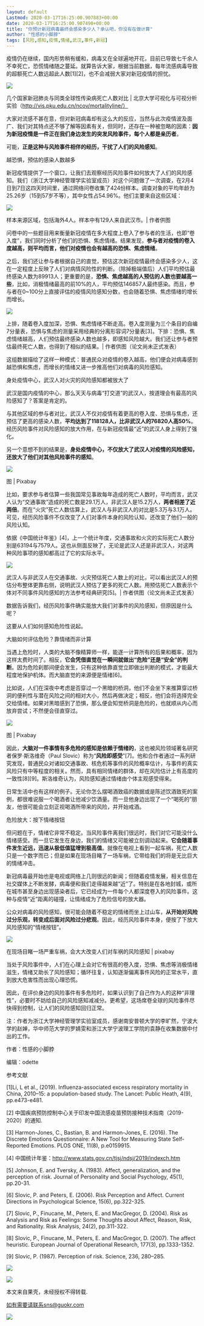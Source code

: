 ```yaml
---
layout: default
Lastmod: 2020-03-17T16:25:00.907883+00:00
date: 2020-03-17T16:25:00.907490+00:00
title: "你预计新冠病毒最终会感染多少人？承认吧，你没有在做计算"
author: "性感的小脚脖"
tags: [风险,感知,疫情,情绪,武汉,事件,新冠]
---
```


疫情仍在继续，国内形势稍有缓和，病毒又在全球遍地开花，目前已导致七千余人不幸死亡，恐慌情绪随之蔓延。就算告诉大家，根据当前数据，每年流感病毒导致的超额死亡人数远超此人数\[1\]\[2\]，也不会减弱大家对新冠疫情的担忧。

![](https://images.weserv.nl/?url=https%3A//mmbiz.qpic.cn/mmbiz_jpg/icZklJrRfHgCiaZ6wqcz1hKyOUxAo3gKtoOLzEftElKbBjmRm84noibFzl7TvzIEsg8heJvlejkWIeRHAkzgYODGA/640%3Fwx_fmt%3Djpeg)

几个国家新冠肺炎与同类全球性传染病死亡人数对比 | 北京大学可视化与可视分析实验（http://vis.pku.edu.cn/ncov/mortalityline/）

大家对流感不甚在意，但对新冠病毒却有这么大的反应，当然与此次疫情波及面广、我们对其特点还不够了解等因素有关，但同时，还存在一种被忽略的因素：**因为新冠疫情是一件正在我们身边发生的突发风险事件，每个人都是亲历者**。

可能，**正是这种与风险事件相伴的经历，干扰了人们的风险感知**。

越恐惧，预估的感染人数越多

新冠疫情提供了一个窗口，让我们去观察经历风险事件如何放大了人们的风险感知。我们（浙江大学神经管理学实验室成员）对这个问题做了一次调查，在2月4日到7日这四天时间里，通过网络问卷收集了424份样本。调查对象的平均年龄为25.26岁（15到57岁不等），其中女性占54.96%。他们主要来自这些区域：

![](https://images.weserv.nl/?url=https%3A//mmbiz.qpic.cn/mmbiz_png/icZklJrRfHgCiaZ6wqcz1hKyOUxAo3gKto80yIutK2iakzfV0Vzq78kQpMtGibuRgjiapK5AyL59UdahTaqh3fysZiag/640%3Fwx_fmt%3Dpng)

样本来源区域，包括海外4人。样本中有129人来自武汉市。| 作者供图

问卷中的一些题目用来衡量新冠疫情在多大程度上卷入了参与者的生活，也即“卷入度”，我们同时分析了他们的恐惧、焦虑情绪。结果发现，**参与者对疫情的卷入度越高，则平均而言，他们对疫情也会有越高的恐惧、焦虑情绪**。  

之后，我们还让参与者根据自己的直觉，预估这次新冠疫情最终会感染多少人，这在一定程度上反映了人们对病情风险性的判断。（除掉极端值后）人们平均预估最终感染人数为89913人；更重要的是，**恐惧、焦虑越高的人预估的人数也要越高一些**，比如，消极情绪最高的前10%的人，平均预估146857人最终感染。而且，参与者在0~100分上直接评估的疫情风险感知分数，也会随着恐惧、焦虑情绪的增长而增长。

![](https://images.weserv.nl/?url=https%3A//mmbiz.qpic.cn/mmbiz_jpg/icZklJrRfHgCiaZ6wqcz1hKyOUxAo3gKto41CRIZSH0FI6jk8GOBb0jt73PRgepPPMNAfU60HTmCIZnH235sNxew/640%3Fwx_fmt%3Djpeg)

上排，随着卷入度加深，恐惧、焦虑情绪不断走高。卷入度测量为三个条目的自编7分量表，恐惧与焦虑的测量采用经典的分离形容词7分量表\[3\]。下排：恐惧、焦虑情绪越高，人们预估最终感染人数也越多，即感知风险越大。我们还让参与者预估最终死亡人数，也得到了相似的结果。| 作者供图（论文尚未正式发表）

这组数据描绘了这样一种模式：普通民众对疫情的卷入越高，他们便会对病毒感到越恐惧和焦虑，而增长的情绪又进一步推高他们对病毒的风险感知。  

身处疫情中心，武汉人对火灾的风险感知都被放大了

武汉是国内疫情的中心，那么天天与病毒“打交道”的武汉人，按道理会有最高的风险感知了？答案是肯定的。

与其他区域的参与者对比，武汉人不仅对疫情有着更高的卷入度、恐惧与焦虑，还预估了更高的感染人数，**平均达到了118128人，比非武汉人的76820人高50%**。经历风险事件对风险感知的放大作用，在与新冠疫情最“近”的武汉人身上得到了强化。

另一个意想不到的结果是，**身处疫情中心，不仅放大了武汉人对疫情的风险感知，还放大了他们对其他风险事件的感知**。

![](https://images.weserv.nl/?url=https%3A//mmbiz.qpic.cn/mmbiz_jpg/icZklJrRfHgCiaZ6wqcz1hKyOUxAo3gKtojVHymibq6XzaCTiaNrAcibzCCEXYOxQaF69U3rSnK4EUqakuRiaTKzz3Pw/640%3Fwx_fmt%3Djpeg)

图 | Pixabay

比如，要求参与者估算一些我国常见事故每年造成的死亡人数时，平均而言，武汉人认为“交通事故”造成的死亡数是29.1万人，非武汉人是15.2万人，**两者相差了近两倍**。而在“火灾”死亡人数估算上，武汉人与非武汉人的对比是5.3万与3.1万人。可见，经历风险事件不仅改变了人们对事件本身的风险认知，还改变了他们一般的风险认知。  

依据《中国统计年鉴》\[4\]，上一个统计年度，交通事故和火灾的实际死亡人数分别是63194与7579人。这也从侧面反映了，无论是武汉人还是非武汉人，对这两种风险事项的感知都高过了它的实际水平。

![](https://images.weserv.nl/?url=https%3A//mmbiz.qpic.cn/mmbiz_jpg/icZklJrRfHgCiaZ6wqcz1hKyOUxAo3gKto1UTyIHbO0zBy2LVopOZISZpgz0NibnbcjClqxficXibTI8y8Gicjx4rW4A/640%3Fwx_fmt%3Djpeg)

武汉人与非武汉人在交通事故、火灾预估死亡人数上的对比，可以看出武汉人的预估分布整体更靠右侧，说明武汉人预估了更多的死亡人数。用预估死亡人数表示个体对不同事件风险感知的方法参考经典研究\[5\]。| 作者供图（论文尚未正式发表）

  

数据告诉我们，经历风险事件确实能放大我们对事件的风险感知，但原因是什么呢？

这要从人们如何感知危险性说起。

大脑如何评估危险？靠情绪而非计算

当遇上危险时，人类的大脑不像精算师一样，能逐一计算所有的后果和概率，因为这样太费时间了。相反，**它会凭借直觉在一瞬间就做出“危险”还是“安全”的判断**。因为危险刹那间便会发生，只有这种依靠直觉立即做出判断的模式，才能最大程度地保护机体。而大脑直觉的来源便是情绪\[6\]。

比如说，人们在深夜中考虑是否穿过一个黑暗的桥洞，他们不会坐下来推算穿过桥洞的便利性与潜在风险之间的相对大小，然后再做决定；相反，他们会将选择完全交给情绪。如果对黑暗感到了恐惧，那么便会知觉桥洞是危险的，也就顺从内心而放弃尝试；不然便会径直穿过。

![](https://images.weserv.nl/?url=https%3A//mmbiz.qpic.cn/mmbiz_jpg/icZklJrRfHgCiaZ6wqcz1hKyOUxAo3gKto3icQjrbJgXAvVvwEkWhePm4iatkJKb0ltYMcwNqiapldyUHqRYEyPePdw/640%3Fwx_fmt%3Djpeg)

图 | Pixabay

因此，**大脑对一件事情有多危险的感知是依赖于情绪的**，这也被风险领域著名研究者保罗·斯洛维奇（Paul Slovic）称为“**风险即感受**”\[7\]。他和合作者通过一系列研究发现，普通民众对诸如交通事故、核危机等事件的风险概率估计，与事件的真实风险只有中等程度的相关。然而，具有相同情绪的群体，却在风险估计上有高度的一致性\[8\]\[9\]。斯洛维奇认为，风险感知通过情绪由个体主观感受得来。

日常生活中也有这样的例子。无论你怎么摆喝酒致癌的数据或是陈述饮酒致死的案例，都很难说服一个喝酒者让他减少饮酒量。而一旦他身边出现了一个“喝死的”朋友，他很可能会立刻正视喝酒所带来的风险，并开始戒酒。

危险放大：按下情绪按钮

但问题在于，情绪它非常不稳定。当风险事件离我们很远时，我们对它可能没什么情绪感受。而一旦它发生在身边，我们的情绪又可能被立刻调动起来。**它会随着事件发生近远，迅速从极低值猛增到极高值**。就像在电视上看到一起车祸，死亡人数只是一个数字而已；但是如果在现场目睹了一场车祸，它带给我们的将是无比巨大的情绪冲击。

新冠病毒最开始也是电视或网络上几则很远的新闻；但随着疫情发展，相关信息在社交媒体上不断发酵，病毒便和我们走得越来越“近”了。特别是在各地封城，或所在城市甚至身边出现感染者后，它已经成为一件每个人都深度卷入的风险事件。这种与疫情“近”距离的碰撞，让情绪成为了危险信号的放大器。

公众对病毒的风险感知，很可能会随着不稳定的情绪而坐上过山车，**从开始对风险过分乐观，转变成后面对风险过分悲观**。因此，经历风险事件本身，便按了下放大风险感知的“情绪按钮”。

![](https://images.weserv.nl/?url=https%3A//mmbiz.qpic.cn/mmbiz_jpg/icZklJrRfHgCiaZ6wqcz1hKyOUxAo3gKtoY9ia3oDPGElXEkKrb5XLF03icBnCl6HQj93P9ZYw2ceHjqM8eh50cB7w/640%3Fwx_fmt%3Djpeg)

在现场目睹一场严重车祸，会大大改变人们对车祸的风险感知 | pixabay

  

当处于风险事件中，人们在心理上会对它有很高的卷入度，恐惧、焦虑等消极情绪滋生，情绪又助长了风险感知；循环往复，认知逐渐偏离事件风险的正常水平，直到放大危害性而出现心理恐慌。

因此，在评价身边的风险事件有多危险时，如果认识到了自己作为人的这种“非理性”，必要时不妨给自己的风险感知减减分。更希望，这场席卷全球的风险事件尽快得到控制，让人们的风险感知回归正常。

注：作者为浙江大学神经管理学实验室成员，感谢南安普顿大学的李旷然，宁波大学的赵婵，华中师范大学的罗婧雯和浙江大学宁波理工学院的袁静在收集数据中付出的工作。

作者：性感的小脚脖

编辑：odette

  

参考文献  

  

\[1\]Li, L et al., (2019). Influenza-associated excess respiratory mortality in China, 2010–15: a population-based study. The Lancet: Public Heath, 4(9), pp.e473-e481.

\[2\] 中国疾病预防控制中心关于印发中国流感疫苗预防接种技术指南（2019-2020）的通知.

\[3\] Harmon-Jones, C., Bastian, B. and Harmon-Jones, E. (2016). The Discrete Emotions Questionnaire: A New Tool for Measuring State Self-Reported Emotions. PLOS ONE, 11(8), p.e0159915.

\[4\] 中国统计年鉴：http://www.stats.gov.cn/tjsj/ndsj/2019/indexch.htm

\[5\] Johnson, E. and Tversky, A. (1983). Affect, generalization, and the perception of risk. Journal of Personality and Social Psychology, 45(1), pp.20-31.

\[6\] Slovic, P. and Peters, E. (2006). Risk Perception and Affect. Current Directions in Psychological Science, 15(6), pp.322-325.

\[7\] Slovic, P., Finucane, M., Peters, E. and MacGregor, D. (2004). Risk as Analysis and Risk as Feelings: Some Thoughts about Affect, Reason, Risk, and Rationality. Risk Analysis, 24(2), pp.311-322.

\[8\] Slovic, P., Finucane, M., Peters, E. and MacGregor, D. (2007). The affect heuristic. European Journal of Operational Research, 177(3), pp.1333-1352.

\[9\] Slovic, P. (1987). Perception of risk. Science, 236, 280–285.

![](https://images.weserv.nl/?url=https%3A//mmbiz.qpic.cn/mmbiz_jpg/icZklJrRfHgCiaZ6wqcz1hKyOUxAo3gKtoeSELZrBvwGQc2k5ey5QGqHdc9rSK9dQibKQcW3VnusrEpzN8Tf2CDgQ/640%3Fwx_fmt%3Djpeg)

![](https://images.weserv.nl/?url=https%3A//mmbiz.qpic.cn/mmbiz_png/icZklJrRfHgCiaZ6wqcz1hKyOUxAo3gKtoiclI3DOrMsYBiauRZPEZl2VVleuIic7SmfagTAYiadjHc9Po255iaI4Oj1A/640%3Fwx_fmt%3Dpng)

本文来自果壳，未经授权不得转载.

如有需要请联系sns@guokr.com

![](https://images.weserv.nl/?url=https%3A//mmbiz.qpic.cn/mmbiz_png/icZklJrRfHgCiaZ6wqcz1hKyOUxAo3gKtokdCOFDkQBPBp9XIgMjmYahDOvlNuxIUx0a2ocHuT5lS4hvZLQMASXQ/640%3Fwx_fmt%3Dpng)

